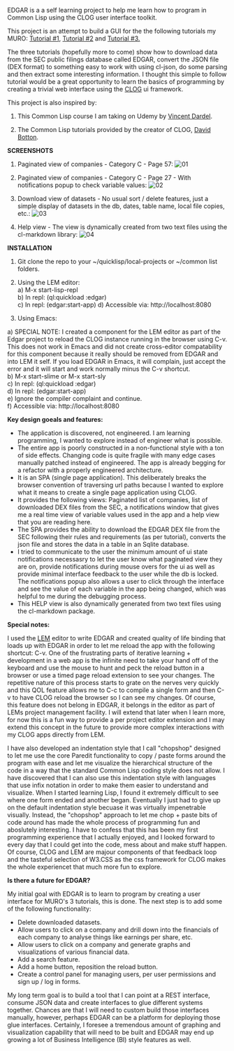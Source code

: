 EDGAR is a a self learning project to help me learn how to program in Common Lisp using the CLOG user interface toolkit.  


This project is an attempt to build a GUI for the the following tutorials my MURO: <a href="https://medium.com/@codingcamel/extracting-fundamental-stock-data-from-edgar-using-our-favorite-language-common-lisp-part-1-a3171d100dd4" target="_blank">Tutorial #1</a>, <a href="https://medium.com/@codingcamel/extracting-fundamental-stock-data-from-edgar-using-our-favorite-language-common-lisp-part-2-f28099de4b71" target="_blank">Tutorial #2</a> and <a href="https://medium.com/@codingcamel/extracting-fundamental-stock-data-from-edgar-using-our-favorite-language-common-lisp-part-3-5ea58d903b97" target="_blank">Tutorial #3.</a>


The three tutorials (hopefully more to come) show how to download data from the SEC public filings database called EDGAR, convert the JSON file (DEX format) to something easy to work with using cl-json, do some parsing and then extract some interesting information.  I thought this simple to follow tutorial would be a great opportunity to learn the basics of programming by creating a trivial web interface using the <a href="https://github.com/rabbibotton/clog" target="_blank">CLOG</a> ui framework.

This project is also inspired by:

1) This Common Lisp course I am taking on Udemy by  <a href="https://www.udemy.com/course/common-lisp-programming/" target="_blank">Vincent Dardel</a>.  

2) The Common Lisp tutorials provided by the creator of CLOG, <a href="https://github.com/rabbibotton/clog/blob/main/LEARN.md" target="_blank">David Botton</a>.


**SCREENSHOTS**

1) Paginated view of companies - Category C - Page 57:
![01](https://github.com/aykaramba/edgar/assets/16431651/eb5df31e-0721-40a6-9222-b54b21826feb)

  

2) Paginated view of companies - Category C - Page 27 - With notifications popup to check variable values:
![02](https://github.com/aykaramba/edgar/assets/16431651/5686cc5d-3802-4dfa-93c2-90ca28c6b8b5)



3) Download view of datasets - No usual sort / delete features, just a simple display of datasets in the db, dates, table name, local file copies, etc.:
![03](https://github.com/aykaramba/edgar/assets/16431651/a36be90d-8dba-4f1d-bf53-1f575151df93)



4) Help view - The view is dynamically created from two text files using the cl-markdown library:
![04](https://github.com/aykaramba/edgar/assets/16431651/977652ba-c7d8-4c3f-aced-a0f9654cc00c)




**INSTALLATION**

1) Git clone the repo to your ~/quicklisp/local-projects or ~/common list folders.  

2) Using the LEM editor:  
a) M-x start-lisp-repl  
b) In repl: (ql:quickload :edgar)  
c) In repl: (edgar:start-app)
d) Accessible via: http://localhost:8080  

2) Using Emacs:

a) SPECIAL NOTE:  I created a component for the LEM editor as part of the Edgar project to reload the CLOG instance running in the browser using C-v.  This does not work in Emacs and did not create cross-editor compatability for this component because it really should be removed from EDGAR and into LEM it self.  If you load EDGAR in Emacs, it will complain, just accept the error and it will start and work normally minus the C-v shortcut.  
b) M-x start-slime or M-x start-sly   
c) In repl: (ql:quickload :edgar)  
d) In repl: (edgar:start-app)   
e) Ignore the compiler complaint and continue.  
f) Accessible via: http://localhost:8080  

**Key design goeals and features:**

* The application is discovered, not engineered.  I am learning programming, I wanted to explore instead of engineer what is possible.
* The entire app is poorly constructed in a non-functional style with a ton of side effects.  Changing code is quite fragile with many edge cases manually patched instead of engineered.  The app is already begging for a refactor with a properly engineered architecture.
* It is an SPA (single page application).  This deliberately breaks the browser convention of traversing url paths because I wanted to explore what it means to create a single page application using CLOG.
* It provides the following views: Paginated list of companies, list of downloaded DEX files from the SEC, a notifications window that gives me a real time view of variable values used in the app and a help view that you are reading here.
* The SPA provides the ability to download the EDGAR DEX file from the SEC following their rules and requirements (as per tutorial), converts the json file and stores the data in a table in an Sqlite database.  
* I tried to communicate to the user the minimum amount of ui state notifications necessasry to let the user know what paginated view they are on, provide notifications during mouse overs for the ui as well as provide minimal interface feedback to the user while the db is locked.  The notifications popup also allows a user to click through the interface and see the value of each variable in the app being changed, which was helpful to me during the debugging process.
* This HELP view is also dynamically generated from two text files using the cl-markdown package.

**Special notes:** 

I used the <a href="https://github.com/lem-project/lem" target="_blank">LEM</a> editor to write EDGAR and created quality of life binding that loads up with EDGAR in order to let me reload the app with the following shortcut: C-v.  One of the frustrating parts of iterative learning + development in a web app is the infinite need to take your hand off of the keyboard and use the mouse to hunt and peck the reload button in a browser or use a timed page reload extension to see your changes.  The repetitive nature of this process starts to grate on the nerves very quickly and this QOL feature allows me to C-c to compile a single form and then  C-v to have CLOG reload the browser so I can see my changes.  Of course, this feature does not belong in EDGAR, it belongs in the editor as part of LEMs project management facility.  I will extend that later when I learn more, for now this is a fun way to provide a per project editor extension and I may extend this concept in the future to provide more complex interactions with my CLOG apps directly from LEM.

I have also developed an indentation style that I call "chopshop" designed to let me use the core Paredit functionality to copy / paste forms around the program with ease and let me visualize the hierarchical structure of the code in a way that the standard Common Lisp coding style does not allow.  I have discovered that I can also use this indentation style with languages that use infix notation in order to make them easier to understand and visualize.  When I started learning Lisp, I found it extremely difficult to see where one form ended and another began.  Eventually I just had to give up on the default indentation style becuase it was virtually impenetrable visually. Instead, the "chopshop" approach to let me chop + paste bits of code around has made the whole process of programming fun and aboslutely interesting.  I have to confess that this has been my first programming experience that I actually enjoyed, and I looked forward to every day that I could get into the code, mess about and make stuff happen.  Of course, CLOG and LEM are majour components of that feedback loop and the tasteful selection of W3.CSS as the css framework for CLOG makes the whole experiencet that much more fun to explore.

**Is there a future for EDGAR?**  

My initial goal with EDGAR is to learn to program by creating a user interface for MURO's 3 tutorials, this is done.  The next step is to add some of the following functionality:

* Delete downloaded datasets.
* Allow users to click on a company and drill down into the financials of each company to analyse things like earnings per share, etc.  
* Allow users to click on a company and generate graphs and visualizations of various financial data.
* Add a search feature.
* Add a home button, reposition the reload button.
* Create a control panel for managing users, per user permissions and sign up / log in forms.

My long term goal is to build a tool that I can point at a REST interface, consume JSON data and create interfaces to glue different systems together. Chances are that I will need to custom build those interfaces manually, however, perhaps EDGAR can be a platform for deploying those glue interfaces. Certainly, I foresee a tremendous amount of graphing and visualization capability that will need to be built and EDGAR may end up growing a lot of Business Intelligence (BI) style features as well.


 

